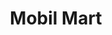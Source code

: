 ---
title: "Mobil Mart"
url: /bayamon/mobil-mart-av-ramon-luis-rivera-av-comerio/
shop: Lebensmittel
---